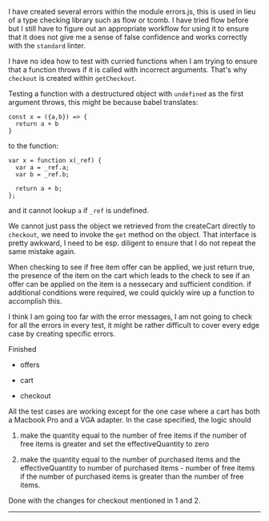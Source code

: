 I have created several errors within the module errors.js, this is used in lieu of a type checking library such as
flow or tcomb. I have tried flow before but I still have to figure out an appropriate workflow for using it to ensure
that it does not give me a sense of false confidence and works correctly with the `standard` linter.

I have no idea how to test with curried functions when I am trying to ensure that a function throws if
it is called with incorrect arguments. That's why `checkout` is created within `getCheckout`.

Testing a function with a destructured object with `undefined` as the first argument throws, this might
be because babel translates:

```
const x = ({a,b}) => {
  return a + b
}
```

to the function:

```
var x = function x(_ref) {
  var a = _ref.a;
  var b = _ref.b;

  return a + b;
};
```

and it cannot lookup `a` if `_ref` is undefined.

We cannot just pass the object we retrieved from the createCart directly to `checkout`, we need to
invoke the `get` method on the object. That interface is pretty awkward, I need to be esp. diligent to
ensure that I do not repeat the same mistake again.

When checking to see if free item offer can be applied, we just return true, the presence of the item on the cart
which leads to the check to see if an offer can be applied on the item is a nessecary and sufficient condition. if
additional conditions were required, we could quickly wire up a function to accomplish this.

I think I am going too far with the error messages, I am not going to check for all the errors in every test, it might be rather difficult to cover every edge case by creating specific errors.

Finished

+ offers

+ cart

+ checkout

All the test cases are working except for the one case where a cart has both a Macbook Pro and a VGA adapter. In the case specified, the logic should

1. make the quantity equal to the number of free items if the number of free items is greater and set the effectiveQuantity to zero

2. make the quantity equal to the number of purchased items and the effectiveQuantity to number of purchased items - number of free items if the number of purchased items
is greater than the number of free items.

Done with the changes for checkout mentioned in 1 and 2.

---
